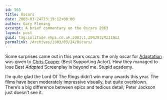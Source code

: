 ```yaml
---
id: 565
title: Oscars
date: 2003-03-24T23:19:12+00:00
author: Gary Fleming
excerpt: A brief commentary on the Oscars 2003
layout: post
guid: tag:solitude.vkps.co.uk,2003:1,20030324231912
permalink: /Archives/2003/03/24/Oscars/
---
```

Some surprises came out in this years oscars: the only oscar for [Adaptation](http://www.sonypictures.com/movies/adaptation/) was given to [Chris Cooper](http://www.oscars.com/oscarnight/winners/win_32287.html) (Best Supporting Actor). How they managed to lose Best _Adapted_ Screenplay is beyond me. Stupid academy.

I&#8217;m quite glad the Lord Of The Rings didn&#8217;t win many awards this year. The films have been moderately impressive visually, but quite overblown. There&#8217;s a big difference between epics and tedious detail; Peter Jackson just doesn&#8217;t see it.